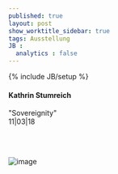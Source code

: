 ```yaml
---
published: true
layout: post
show_worktitle_sidebar: true
tags: Ausstellung
JB :
  analytics : false
---
```


{% include JB/setup %}




<p>
<h4>Kathrin Stumreich</h4>
"Sovereignity"<br />
11|03|18

<br /><br />
</p><p>
<img src="{{ site.url }}/images/kathrin_stumreich_small.jpg" alt="image">
</p>